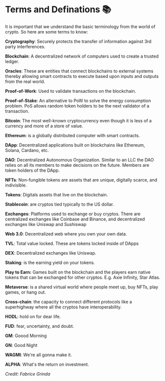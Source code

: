 # Terms and Definations 📚

It is important that we understand the basic terminology from the world of crypto. So here are some terms to know:  

**Cryptography**: Securely protects the transfer of information against 3rd party interferences.  

**Blockchain**: A decentralized network of computers used to create a trusted ledger.  

**Oracles**: These are entities that connect blockchains to external systems thereby allowing smart contracts to execute based upon inputs and outputs from the real world.

**Proof-of-Work**: Used to validate transactions on the blockchain.  

**Proof-of-Stake**: An alternative to PoW to solve the energy consumption problem. PoS allows random token holders to be the next validator of a transaction.  

**Bitcoin**: The most well-known cryptocurrency even though it is less of a currency and more of a store of value.  

**Ethereum**: is a globally distributed computer with smart contracts.  

**DApp**: Decentralized applications built on blockchains like Ethereum, Solana, Cardano, etc.  

**DAO**: Decentralized Autonomous Organization. Similar to an LLC the DAO relies on all its members to make decisions on the future. Members are token holders of the DApp.  

**NFTs**: Non-fungible tokens are assets that are unique, digitally scarce, and indivisible.  

**Tokens**: Digitals assets that live on the blockchain.  

**Stablecoin**: are cryptos tied typically to the US dollar.  

**Exchanges**: Platforms used to exchange or buy cryptos. There are centralized exchanges like Coinbase and Binance, and decentralized exchanges like Uniswap and Sushiswap  

**Web 3.0**: Decentralized web where you own your own data.  

**TVL**: Total value locked. These are tokens locked inside of DApps  

**DEX**: Decentralized exchanges like Uniswap.  

**Staking**: is the earning yield on your tokens.  

**Play to Earn:** Games built on the blockchain and the players earn native tokens that can be exchanged for other cryptos. E.g. Axie Infinity, Star Atlas.  

**Metaverse**: is a shared virtual world where people meet up, buy NFTs, play games, or hang out.  

**Cross-chain**: the capacity to connect different protocols like a superhighway where all the cryptos have interoperability.  

**HODL**: hold on for dear life.  

**FUD**: fear, uncertainty, and doubt.  

**GM**: Goood Morning

**GN**: Good Night

**WAGMI**: We're all gonna make it.

**ALPHA**: What's the return on investment.

*Credit: Fabrice Grinda*

